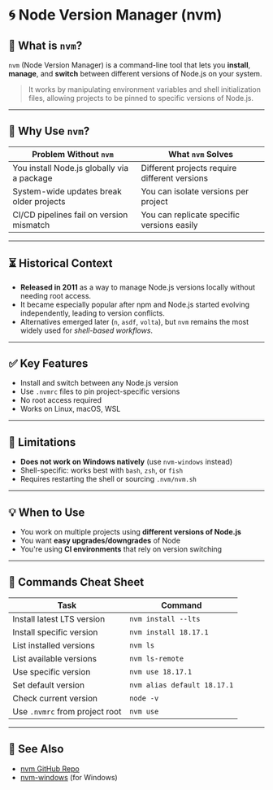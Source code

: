 # 🌀 Node Version Manager (nvm)

## 📜 What is `nvm`?

`nvm` (Node Version Manager) is a command-line tool that lets you **install**, **manage**, and **switch** between different versions of Node.js on your system.

> It works by manipulating environment variables and shell initialization files, allowing projects to be pinned to specific versions of Node.js.

---

## 🧠 Why Use `nvm`?

| Problem Without `nvm`                      | What `nvm` Solves                             |
| ------------------------------------------ | --------------------------------------------- |
| You install Node.js globally via a package | Different projects require different versions |
| System-wide updates break older projects   | You can isolate versions per project          |
| CI/CD pipelines fail on version mismatch   | You can replicate specific versions easily    |

---

## ⏳ Historical Context

- **Released in 2011** as a way to manage Node.js versions locally without needing root access.
- It became especially popular after npm and Node.js started evolving independently, leading to version conflicts.
- Alternatives emerged later (`n`, `asdf`, `volta`), but `nvm` remains the most widely used for _shell-based workflows_.

---

## ✅ Key Features

- Install and switch between any Node.js version
- Use `.nvmrc` files to pin project-specific versions
- No root access required
- Works on Linux, macOS, WSL

---

## 🚫 Limitations

- **Does not work on Windows natively** (use `nvm-windows` instead)
- Shell-specific: works best with `bash`, `zsh`, or `fish`
- Requires restarting the shell or sourcing `.nvm/nvm.sh`

---

## 💡 When to Use

- You work on multiple projects using **different versions of Node.js**
- You want **easy upgrades/downgrades** of Node
- You're using **CI environments** that rely on version switching

---

## 📘 Commands Cheat Sheet

| Task                           | Command                     |
| ------------------------------ | --------------------------- |
| Install latest LTS version     | `nvm install --lts`         |
| Install specific version       | `nvm install 18.17.1`       |
| List installed versions        | `nvm ls`                    |
| List available versions        | `nvm ls-remote`             |
| Use specific version           | `nvm use 18.17.1`           |
| Set default version            | `nvm alias default 18.17.1` |
| Check current version          | `node -v`                   |
| Use `.nvmrc` from project root | `nvm use`                   |

---

## 📄 See Also

- [nvm GitHub Repo](https://github.com/nvm-sh/nvm)
- [nvm-windows](https://github.com/coreybutler/nvm-windows) (for Windows)
